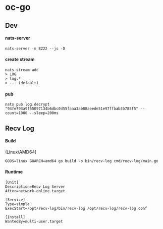 # oc-go

## Dev

#### nats-server
```
nats-server -m 8222 --js -D
```

#### create stream
```
nats stream add
> LOG
> log.*
> ... (default)
```

#### pub
```
nats pub log.decrypt "94fe793a9f55097134b6dbc0d55faaa3ab88aeede51e97ffbab3b785f5" --count=1000 --sleep=200ms
```

## Recv Log

#### Build

(Linux/AMD64)
```
GOOS=linux GOARCH=amd64 go build -o bin/recv-log cmd/recv-log/main.go
```

#### Runtime

```
[Unit]
Description=Recv Log Server
After=network-online.target

[Service]
Type=simple
ExecStart=/opt/recv-log/bin/recv-log /opt/recv-log/recv-log.conf

[Install]
WantedBy=multi-user.target
```